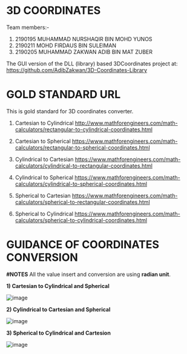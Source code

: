 # 3D COORDINATES
Team members:-
1) 2190195 MUHAMMAD NURSHAQIR BIN MOHD YUNOS
2) 2190211 MOHD FIRDAUS BIN SULEIMAN
3) 2190205 MUHAMMAD ZAKWAN ADIB BIN MAT ZUBER

The GUI version of the DLL (library) based 3DCoordinates project at:
https://github.com/AdibZakwan/3D-Coordinates-Library

# GOLD STANDARD URL
This is gold standard for 3D coordinates converter. 
1) Cartesian to Cylindrical http://www.mathforengineers.com/math-calculators/rectangular-to-cylindrical-coordinates.html

2) Cartesian to Spherical https://www.mathforengineers.com/math-calculators/rectangular-to-spherical-coordinates.html

3) Cylindrical to Cartesian https://www.mathforengineers.com/math-calculators/cylindrical-to-rectangular-coordinates.html

4) Cylindrical to Spherical https://www.mathforengineers.com/math-calculators/cylindrical-to-spherical-coordinates.html

5) Spherical to Cartesian https://www.mathforengineers.com/math-calculators/spherical-to-rectangular-coordinates.html

6) Spherical to Cylindrical https://www.mathforengineers.com/math-calculators/spherical-to-cylindrical-coordinates.html

# GUIDANCE OF COORDINATES CONVERSION
__#NOTES__
 All the value insert and conversion are using __radian unit__.

__1) Cartesian to Cylindrical and Spherical__

![image](https://user-images.githubusercontent.com/116859757/216935132-c0f2f35d-31fd-490b-ac6e-b654d6291d28.png)

__2) Cylindrical to Cartesian and Spherical__

![image](https://user-images.githubusercontent.com/116859757/216934319-7e0fcf05-f56a-4294-8a69-f9ea7deaf91c.png)

__3) Spherical to Cylindrical and Cartesion__

![image](https://user-images.githubusercontent.com/116859757/216933577-a64fd03c-9dd1-4073-9f2b-2948d47af6f8.png)






